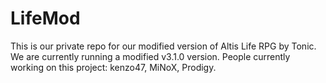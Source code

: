 LifeMod
=======
This is our private repo for our modified version of Altis Life RPG by Tonic. We are currently running a modified v3.1.0 version.
People currently working on this project: kenzo47, MiNoX, Prodigy.
